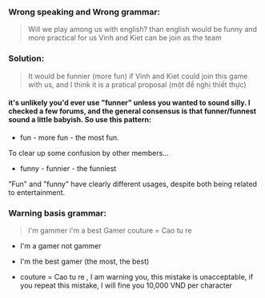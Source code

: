 ### Wrong speaking and Wrong grammar:

> Will we play among us with english?
> than english would be funny and more practical for us
> Vinh and Kiet can be join as the team

### Solution:

> It would be funnier (more fun) if Vinh and Kiet could join this game with us, and I think it is a pratical proposal (một đề nghị thiết thực)

#### it's unlikely you'd ever use "funner" unless you wanted to sound silly. I checked a few forums, and the general consensus is that funner/funnest sound a little babyish. So use this pattern:

- fun - more fun - the most fun.

To clear up some confusion by other members...

- funny - funnier - the funniest

"Fun" and "funny" have clearly different usages, despite both being related to entertainment.

### Warning basis grammar:

> i'm gammer
> i'm a best Gamer
> couture = Cao tu re

- I'm a gamer not gammer
- I'm the best gamer (the most, the best)

- couture = Cao tu re , I am warning you, this mistake is unacceptable, if you repeat this mistake, I will fine you 10,000 VND per character
